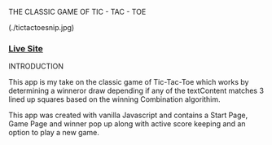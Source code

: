 THE CLASSIC GAME OF TIC - TAC - TOE

(./tictactoesnip.jpg)

### [Live Site](https://classictictactoegame.netlify.app/)

INTRODUCTION

This app is my take on  the classic game of Tic-Tac-Toe which works by determining a winneror draw depending if any of the textContent matches 3 lined up squares based on the winning Combination algorithim.

This app was created with vanilla Javascript and contains a Start Page, Game Page and winner pop up along with active score keeping and an option to play a new game.